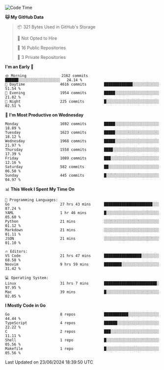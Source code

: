 <!--START_SECTION:waka-->
![Code Time](http://img.shields.io/badge/Code%20Time-726%20hrs%2059%20mins-blue)

**🐱 My GitHub Data** 

> 📦 321 Bytes Used in GitHub's Storage 
 > 
> 🚫 Not Opted to Hire
 > 
> 📜 16 Public Repositories 
 > 
> 🔑 3 Private Repositories 
 > 
**I'm an Early 🐤** 

```text
🌞 Morning                2162 commits        ██████░░░░░░░░░░░░░░░░░░░   24.14 % 
🌆 Daytime                4616 commits        █████████████░░░░░░░░░░░░   51.54 % 
🌃 Evening                1954 commits        █████░░░░░░░░░░░░░░░░░░░░   21.82 % 
🌙 Night                  225 commits         █░░░░░░░░░░░░░░░░░░░░░░░░   02.51 % 
```
📅 **I'm Most Productive on Wednesday** 

```text
Monday                   1692 commits        █████░░░░░░░░░░░░░░░░░░░░   18.89 % 
Tuesday                  1623 commits        █████░░░░░░░░░░░░░░░░░░░░   18.12 % 
Wednesday                1968 commits        █████░░░░░░░░░░░░░░░░░░░░   21.97 % 
Thursday                 1558 commits        ████░░░░░░░░░░░░░░░░░░░░░   17.39 % 
Friday                   1089 commits        ███░░░░░░░░░░░░░░░░░░░░░░   12.16 % 
Saturday                 582 commits         ██░░░░░░░░░░░░░░░░░░░░░░░   06.50 % 
Sunday                   445 commits         █░░░░░░░░░░░░░░░░░░░░░░░░   04.97 % 
```


📊 **This Week I Spent My Time On** 

```text
💬 Programming Languages: 
Go                       27 hrs 43 mins      ██████████████████████░░░   87.24 % 
YAML                     1 hr 46 mins        █░░░░░░░░░░░░░░░░░░░░░░░░   05.60 % 
Python                   21 mins             ░░░░░░░░░░░░░░░░░░░░░░░░░   01.12 % 
Markdown                 21 mins             ░░░░░░░░░░░░░░░░░░░░░░░░░   01.11 % 
JSON                     21 mins             ░░░░░░░░░░░░░░░░░░░░░░░░░   01.10 % 

🔥 Editors: 
VS Code                  21 hrs 47 mins      █████████████████░░░░░░░░   68.58 % 
Neovim                   9 hrs 59 mins       ████████░░░░░░░░░░░░░░░░░   31.42 % 

💻 Operating System: 
Linux                    31 hrs 7 mins       ████████████████████████░   97.95 % 
Mac                      39 mins             █░░░░░░░░░░░░░░░░░░░░░░░░   02.05 % 
```

**I Mostly Code in Go** 

```text
Go                       8 repos             ███████████░░░░░░░░░░░░░░   44.44 % 
TypeScript               4 repos             ██████░░░░░░░░░░░░░░░░░░░   22.22 % 
C                        2 repos             ███░░░░░░░░░░░░░░░░░░░░░░   11.11 % 
Shell                    1 repo              █░░░░░░░░░░░░░░░░░░░░░░░░   05.56 % 
Makefile                 1 repo              █░░░░░░░░░░░░░░░░░░░░░░░░   05.56 % 
```




 Last Updated on 23/06/2024 18:39:50 UTC
<!--END_SECTION:waka-->
